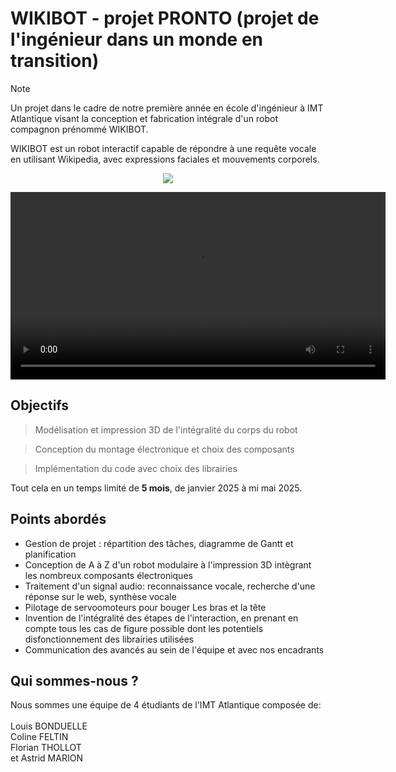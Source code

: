 # WIKIBOT - projet PRONTO (projet de l'ingénieur dans un monde en transition)

> [!NOTE]
> 
> Un projet dans le cadre de notre première année en école d'ingénieur à IMT Atlantique visant la conception et fabrication intégrale d'un robot compagnon prénommé WIKIBOT.

WIKIBOT est un robot interactif capable de répondre à une requête vocale en utilisant Wikipedia, avec expressions faciales et mouvements corporels.

<div align="center">
<img src="../images/Equipe.png" >
</div>

<video src="./images/presentation.mp4" controls width="600"></video>

## Objectifs

> Modélisation et impression 3D de l'intégralité du corps du robot<br>

> Conception du montage électronique et choix des composants<br>

> Implémentation du code avec choix des librairies<br>

Tout cela en un temps limité de **5 mois**, de janvier 2025 à mi mai 2025.

## Points abordés
* Gestion de projet : répartition des tâches, diagramme de Gantt et planification
* Conception de A à Z d'un robot modulaire à l'impression 3D intègrant les nombreux composants électroniques
* Traitement d'un signal audio: reconnaissance vocale, recherche d'une réponse sur le web, synthèse vocale
* Pilotage de servoomoteurs pour bouger Les bras et la tête 
* Invention de l'intégralité des étapes de l'interaction, en prenant en compte tous les cas de figure possible dont les potentiels disfonctionnement des librairies utilisées
* Communication des avancés au sein de l'équipe et avec nos encadrants

## Qui sommes-nous ?

Nous sommes une équipe de 4 étudiants de l'IMT Atlantique composée de:<br>
<br>
Louis BONDUELLE<br>
Coline FELTIN<br>
Florian THOLLOT<br>
et Astrid MARION<br>
